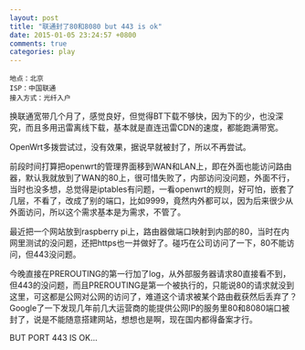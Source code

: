 ```yaml
---
layout: post
title: "联通封了80和8080 but 443 is ok"
date: 2015-01-05 23:24:57 +0800
comments: true
categories: play
---
```


	地点：北京
	ISP：中国联通
	接入方式：光纤入户

换联通宽带几个月了，感觉良好，但觉得BT下载不够快，因为下的少，也没深究，而且多用迅雷离线下载，基本就是直连迅雷CDN的速度，都能跑满带宽。

OpenWrt多拨尝试过，没有效果，据说早就被封了，所以不再尝试。

前段时间打算把openwrt的管理界面移到WAN和LAN上，即在外面也能访问路由器，默认我就放到了WAN的80上，很可惜失败了，内部访问没问题，外面不行，当时也没多想，总觉得是iptables有问题，一看openwrt的规则，好可怕，嵌套了几层，不看了，改成了别的端口，比如9999，竟然内外都可以，因为后来很少从外面访问，所以这个需求基本是为需求，不管了。

最近把一个网站放到raspberry pi上，路由器做端口映射到内部的80，当时在内网里测试的没问题，还把https也一并做好了。碰巧在公司访问了一下，80不能访问，但443没问题。

今晚直接在PREROUTING的第一行加了log，从外部服务器请求80直接看不到，但443的没问题，而且PREROUTING是第一个被执行的，只能说80的请求就没到这里，可这都是公网对公网的访问了，难道这个请求被某个路由截获然后丢弃了？Google了一下发现几年前几大运营商的能提供公网IP的服务里80和8080端口被封了，说是不能随意搭建网站，想想也是啊，现在国内都得备案才行。

BUT PORT 443 IS OK...